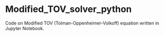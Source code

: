 # Modified_TOV_solver_python
Code on Modified TOV (Tolman-Oppenheimer-Volkoff) equation written in Jupyter Notebook. 
